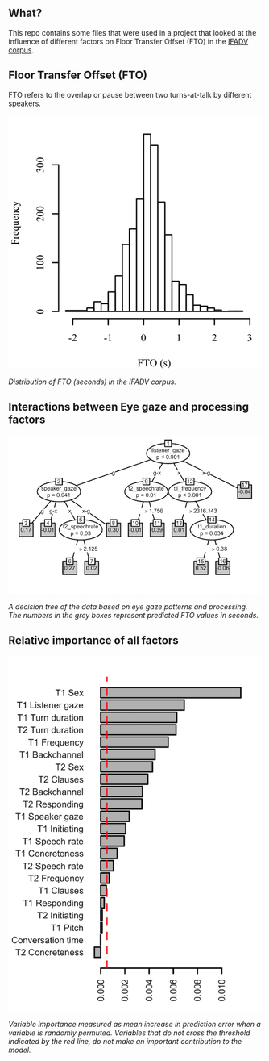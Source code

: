 ## What?

This repo contains some files that were used in a project that looked at the influence of different factors on Floor Transfer Offset (FTO) in the [IFADV corpus](http://www.fon.hum.uva.nl/IFA-SpokenLanguageCorpora/IFADVcorpus/).

## Floor Transfer Offset (FTO)

FTO refers to the overlap or pause between two turns-at-talk by different speakers.

![alt text](https://github.com/timjzee/eye-gaze/blob/master/fto_dist.png?raw=true "fto distribution")

*Distribution of FTO (seconds) in the IFADV corpus.*

## Interactions between Eye gaze and processing factors

![alt text](https://github.com/timjzee/eye-gaze/blob/master/gazetree3.png?raw=true "factor interactions")

*A decision tree of the data based on eye gaze patterns and processing. The numbers in the grey boxes represent predicted FTO values in seconds.*

## Relative importance of all factors

![alt text](https://github.com/timjzee/eye-gaze/blob/master/varimp.png?raw=true "fto distribution")

*Variable importance measured as mean increase in prediction error when a variable is randomly permuted. Variables that do not cross the threshold indicated by the red line, do not make an important contribution to the model.*
